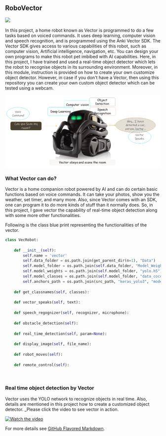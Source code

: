 ## RoboVector
<img src="odr.gif" />

In this project, a home robot known as Vector is programmed to do a few tasks based on voiced commands. It uses deep learning, computer vision and speech recognition, and is programmed using the Anki Vector SDK. The Vector SDK gives access to various capabilities of this robot, such as computer vision, Artificial intelligence, navigation, etc. You can design your own programs to make this robot pet imbibed with AI capabilities. Here, in this project, I have trained and used a real-time object detector which lets the robot to recognise objects in its surrounding environment. Moreover, in this module, instruction is provided on how to create your own customize object detector. However, in case if you don't have a Vector, then using this repository you can create your own custom object detector which can be tested using a webcam.

<img src="vectordl.png" />

###  What Vector can do?
Vector is a home companion robot powered by AI and can do certain basic functions based on voice commands. It can take your photos, show you the weather, set timer, and many more. Also, since Vector comes with an SDK, one can program it to do more kinds of stuff than it normally does. So, in this project, I gave vector the capability of real-time object detection along with some more other functionalities.

Following is the class blue print representing the functionalities of the vector.

```python
class VecRobot:

    def __init__(self):
        self.name = 'vector'
        self.data_folder = os.path.join(get_parent_dir(n=1), "Data")
        self.model_folder = os.path.join(self.data_folder, "Model_Weights")
        self.model_weights = os.path.join(self.model_folder, "yolo.h5")
        self.model_classes = os.path.join(self.model_folder, "data_coco.txt")
        self.anchors_path = os.path.join(src_path, "keras_yolo3", "model_data", "yolo_anchors.txt")

    def get_classnames(self, classes):

    def vector_speaks(self, text):
      
    def speech_regognizer(self, recognizer, microphone):
    
    def obstacle_detection(self):
        
    def real_time_detection(self, param=None):
       
    def display_image(self, file_name):
      
    def robot_moves(self):
      
    def remote_control(self):
      
      
```
### Real time object detection by Vector
Vector uses the YOLO network to recognize objects in real time. Also, details are mentioned in this project how to create a customized object detector. _Please click the video to see vector in action.


[![Watch the video]()](https://photos.google.com/share/AF1QipNDbPjIsUP1174OF26lhOxsUd7yUxr0tVIPPFKvhLnCHaNtNf7vvPwlLxvxP2lLrQ/photo/AF1QipMWvWpF5sVfuHzksRIa7AHFrBY8c0Tb9LpYQOnF?key=em9tUXpEMHk1amZEV2hXMnhGNUdSay0yRldjZnh3)


For more details see [GitHub Flavored Markdown](https://guides.github.com/features/mastering-markdown/).

